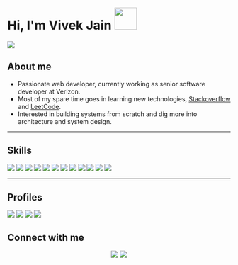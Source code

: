<h1>Hi, I'm Vivek Jain <img width='50px' src='https://media.giphy.com/media/w1OBpBd7kJqHrJnJ13/giphy.gif'><img></h1>
<picture><img src='https://res.cloudinary.com/practicaldev/image/fetch/s--YKFccx7a--/c_limit%2Cf_auto%2Cfl_progressive%2Cq_66%2Cw_880/https://dev-to-uploads.s3.amazonaws.com/i/yygcr372zo1lyg32mmv1.gif'></img></picture>
<h2>About me</h2>

 - Passionate web developer, currently working as senior software developer at Verizon.
 - Most of my spare time goes in learning new technologies, [Stackoverflow](https://stackoverflow.com/users/9624435/code-maniac) and [LeetCode](https://leetcode.com/vivekjain202/).
 - Interested in building systems from scratch and dig more into architecture and system design.  

<hr>
<h2>Skills</h2>
<span><img src='https://img.shields.io/badge/HTML-239120?style=for-the-badge&logo=html5&logoColor=white'></img></<span>
<span><img src='https://img.shields.io/badge/CSS-239120?&style=for-the-badge&logo=css3&logoColor=white'></img></span>
<span><img src='https://img.shields.io/badge/JavaScript-F7DF1E?style=for-the-badge&logo=javascript&logoColor=black'></img></span>
<span><img src='https://img.shields.io/badge/React-20232A?style=for-the-badge&logo=react&logoColor=61DAFB'></img></span>
<span><img src='https://img.shields.io/badge/Next-black?style=for-the-badge&logo=next.js&logoColor=white'></img></span>
<span><img src='https://img.shields.io/badge/Node.js-43853D?style=for-the-badge&logo=node.js&logoColor=white'></img></span>
<span><img src='https://img.shields.io/badge/TypeScript-007ACC?style=for-the-badge&logo=typescript&logoColor=white'></img></span>
<span><img src='https://img.shields.io/badge/Express.js-404D59?style=for-the-badge'></img></span>
<span><img src='https://img.shields.io/badge/Bootstrap-563D7C?style=for-the-badge&logo=bootstrap&logoColor=white'></img></span>
<span><img src='https://img.shields.io/badge/Electron-191970?style=for-the-badge&logo=Electron&logoColor=white'></img></span>
<span><img src='https://img.shields.io/badge/react_native-%2320232a.svg?style=for-the-badge&logo=react&logoColor=%2361DAFB'></img></span>
<span><img src='https://img.shields.io/badge/styled--components-DB7093?style=for-the-badge&logo=styled-components&logoColor=white'></img></span>

<hr>
<h2>Profiles</h2>
<a href='https://img.shields.io/badge/-Stackoverflow-FE7A16?style=for-the-badge&logo=stack-overflow&logoColor=white'><img src='https://img.shields.io/badge/-Stackoverflow-FE7A16?style=for-the-badge&logo=stack-overflow&logoColor=white'></img></a>
<a href='https://leetcode.com/vivekjain202/'><img src='https://img.shields.io/badge/LeetCode-000000?style=for-the-badge&logo=LeetCode&logoColor=#d16c06'></img></a>
<a href='https://github.com/vivekjain202'><img src='https://img.shields.io/badge/github-%23121011.svg?style=for-the-badge&logo=github&logoColor=white'></img></a>
<a href='https://www.hackerrank.com/v_jain_202'><img src='https://img.shields.io/badge/-Hackerrank-2EC866?style=for-the-badge&logo=HackerRank&logoColor=white'></img></a>
<br>
<h2>Connect with me</h2>
<p align='center'>
<a href='https://in.linkedin.com/in/vivek-jain-16957a56'><img src='https://img.shields.io/badge/linkedin-%230077B5.svg?style=for-the-badge&logo=linkedin&logoColor=white'></img></a>
<a href='mailto:v.jain.202@gmail.com'><img src='https://img.shields.io/badge/Gmail-D14836?style=for-the-badge&logo=gmail&logoColor=white'></img></a>
</p>
